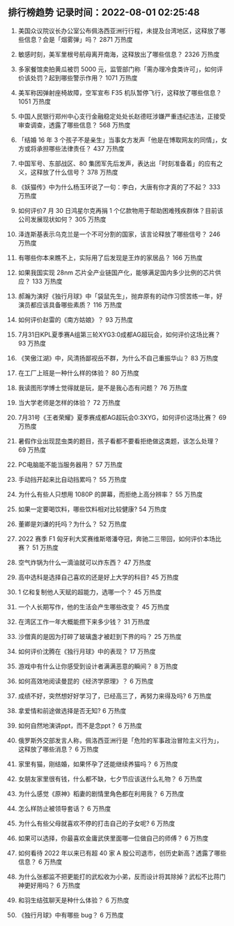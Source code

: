 
## 排行榜趋势 记录时间：2022-08-01 02:25:48
  
  1. 美国众议院议长办公室公布佩洛西亚洲行行程，未提及台湾地区，这释放了哪些信息？会是「烟雾弹」吗？ 2871 万热度
    
  2. 敏感时刻，美军里根号航母离开南海，这释放出了哪些信息？ 2326 万热度
    
  3. 多家餐馆卖拍黄瓜被罚 5000 元，监管部门称「需办理冷食类许可」，如何评价该处罚？起到哪些警示作用？ 1071 万热度
    
  4. 美军称因弹射座椅故障，空军宣布 F35 机队暂停飞行，这释放了哪些信息？ 1051 万热度
    
  5. 中国人民银行郑州中心支行金融稳定处处长赵德旺涉嫌严重违纪违法，正接受审查调查，透露了哪些信息？ 568 万热度
    
  6. 「结婚 16 年 3 个孩子不是亲生」当事女方发声「他是在博取网友的同情」，女方或将承担哪些法律责任？ 437 万热度
    
  7. 中国军号、东部战区、80 集团军先后发声，表达出「时刻准备着」的应有之义，这释放了什么信号？ 378 万热度
    
  8. 《妖猫传》中为什么杨玉环说了一句：李白，大唐有你才真的了不起？ 333 万热度
    
  9. 如何评价7 月 30 日鸿星尔克再捐 1 个亿款物用于帮助困难残疾群体？目前该公司发展现状如何？ 305 万热度
    
  10. 泽连斯基表示乌克兰是一个不可分割的国家，该言论释放了哪些信号？ 246 万热度
    
  11. 有哪些你本来瞧不上，实际用了后发现是王炸的家居品？ 166 万热度
    
  12. 如果我国实现 28nm 芯片全产业链国产化，能够满足国内多少比例的芯片供应？ 133 万热度
    
  13. 郝瀚为演好《独行月球》中「袋鼠先生」，抛弃原有的动作习惯苦练一年，好演员都应该具备哪些素质？ 116 万热度
    
  14. 如何评价赵雷的《南方姑娘》？ 93 万热度
    
  15. 7月31日KPL夏季赛A组第三轮XYG3:0成都AG超玩会，如何评价这场比赛？ 93 万热度
    
  16. 《笑傲江湖》中，风清扬鄙视岳不群，为什么不自己重振华山？ 83 万热度
    
  17. 在工厂上班是一种什么样的体验？ 80 万热度
    
  18. 我读图形学博士觉得就是玩，是不是我心态有问题？ 76 万热度
    
  19. 当大学老师是怎样的体验？ 72 万热度
    
  20. 7月31号《王者荣耀》夏季赛成都AG超玩会0:3XYG，如何评价这场比赛？ 69 万热度
    
  21. 暑假作业出现昆虫类的题目，孩子看都不要看拒绝做这类题，该怎么处理？ 69 万热度
    
  22. PC电脑能不能当服务器用？ 57 万热度
    
  23. 手动挡开起来比自动挡累吗？ 55 万热度
    
  24. 为什么有些人只想用 1080P 的屏幕，而拒绝上高分辨率？ 55 万热度
    
  25. 如果一定要喝饮料，哪些饮料相对比较健康? 54 万热度
    
  26. 董卿是刘谦的托吗？为什么？ 52 万热度
    
  27. 2022 赛季 F1 匈牙利大奖赛维斯塔潘夺冠，奔驰二三带回，如何评价本场比赛？ 51 万热度
    
  28. 空气炸锅为什么一滴油就可以炸东西？ 47 万热度
    
  29. 高中选科是选择自己喜欢的还是好上大学的科目? 45 万热度
    
  30. 1 亿和复制他人天赋的超能力，选哪一个？ 45 万热度
    
  31. 一个人长期写作，他的生活会产生哪些改变？ 45 万热度
    
  32. 在湾区工作一年大概能攒下来多少钱？ 31 万热度
    
  33. 沙僧真的是因为打碎了玻璃盏才被赶到下界的吗？ 25 万热度
    
  34. 如何评价沈腾在《独行月球》中的表现？ 17 万热度
    
  35. 游戏中有什么让你感受到设计者满满恶意的瞬间？ 8 万热度
    
  36. 如何高效地阅读曼昆的《经济学原理》？ 6 万热度
    
  37. 成绩不好，突然想好好学习了，已经高三了，再努力来得及吗? 6 万热度
    
  38. 拿爱情和前途做选择是否无知? 6 万热度
    
  39. 如何自然地演讲ppt，而不是念ppt？ 6 万热度
    
  40. 俄罗斯外交部发言人称，佩洛西亚洲行是「危险的军事政治冒险主义行为」，这释放了哪些消息？ 6 万热度
    
  41. 家里有猫，刚结婚，如果怀孕了还能继续养猫吗？ 6 万热度
    
  42. 女朋友家里很有钱，什么都不缺，七夕节应该送什么礼物？ 6 万热度
    
  43. 为什么感觉《原神》稻妻的剧情里角色都在利用我？ 6 万热度
    
  44. 怎么样防止被领导套话？ 6 万热度
    
  45. 为什么有些父母就喜欢不停的打击自己的子女呢? 6 万热度
    
  46. 如果可以选择，你最喜欢金庸武侠里面哪一位做自己的师傅？ 6 万热度
    
  47. 如何看待 2022 年以来已有超 40 家 A 股公司退市，创历史新高？透露了哪些信息？ 6 万热度
    
  48. 为什么张都监不把更能打的武松收为小弟，反而设计将其除掉？武松不比蒋门神更好用吗？ 6 万热度
    
  49. 和羽生结弦聊天是种什么体验？ 6 万热度
    
  50. 《独行月球》中有哪些 bug？ 6 万热度
    